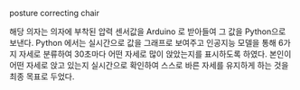 posture correcting chair

해당 의자는 의자에 부착된 압력 센서값을 Arduino
로 받아들여 그 값을 Python으로 보낸다. Python
에서는 실시간으로 값을 그래프로 보여주고 인공지능 모델을 통해 6가지 자세로 분류하여 30초마다 어떤 자세로 많이 앉았는지를 표시하도록 하였다. 본인이 어떤 자세로 앉고 있는지 실시간으로 확인하여 스스로 바른 자세를 유지하게 하는 것을 최종 목표로 두었다.
